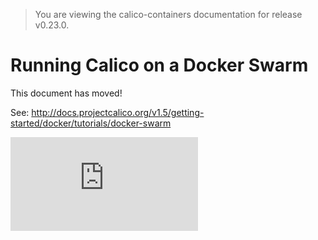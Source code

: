 > You are viewing the calico-containers documentation for release v0.23.0.

# Running Calico on a Docker Swarm

This document has moved!

See: http://docs.projectcalico.org/v1.5/getting-started/docker/tutorials/docker-swarm

[![Analytics](https://calico-ga-beacon.appspot.com/UA-52125893-3/calico-containers/docs/calico-with-docker/docker-network-plugin/CalicoSwarm.md?pixel)](https://github.com/igrigorik/ga-beacon)
